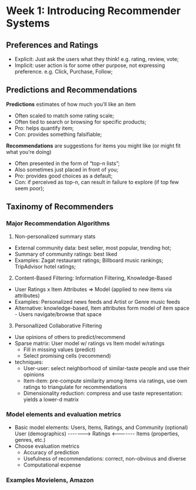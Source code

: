 # Week 1: Introducing Recommender Systems

## Preferences and Ratings<br>
- Explicit: Just ask the users what they think! e.g. rating, review, vote;
- Implicit: user action is for some other purpose, not expressing preference. e.g. Click, Purchase, Follow;

## Predictions and Recommendations <br>
**Predictions** estimates of how much you’ll like an item<br>
- Often scaled to match some rating scale;<br>
- Often tied to search or browsing for specific products;<br>
- Pro: helps quantify item;<br>
- Con: provides something falsifiable;<br>

**Recommendations** are suggestions for items you might like (or might fit what you’re doing)<br>
- Often presented in the form of “top-n lists”;<br>
- Also sometimes just placed in front of you;<br>
- Pro: provides good choices as a default;<br>
- Con: if perceived as top-n, can result in failure to explore (if top few seem poor);

## Taxinomy of Recommenders <br>
### Major Recommendation Algorithms
1. Non-personalized summary stats
- External community data: best seller, most popular, trending hot;
- Summary of community ratings: best liked
- Examples: Zagat restaurant ratings; Billboard music rankings; TripAdvisor hotel ratings;

2. Content-Based Filtering: Information Filtering, Knowledge-Based
- User Ratings x Item Attributes => Model (applied to new items via attributes)
- Examples: Personalized news feeds and Artist or Genre music feeds
- Alternative: knowledge-based, Item attributes form model of item space - Users navigate/browse that space

3. Personallized Collaborative Filtering <br>
- Use opinions of others to predict/recommend
- Sparse matrix: User model w/ ratings vs Item model w/ratings
  - Fill in missing values (predict)
  - Select promising cells (recommend)
- techniques: 
  - User-user: select neighborhood of similar-taste people and use their opinions
  - Item-item: pre-compute similarity among items via ratings, use own ratings to triangulate for recommendations
  - Dimensionality reduction: compress and use taste representation:  yields a lower-d matrix
### Model elements and evaluation metrics 
- Basic model elements: Users, Items, Ratings, and Community (optional) <br>
User (demographics) -------> Ratings <------- Items (properties, genres, etc.)
- Choose evaluation metrics
  - Accuracy of prediction
  - Usefulness of recommendations: correct, non-obvious and diverse
  - Computational expense


### Examples Movielens, Amazon 
